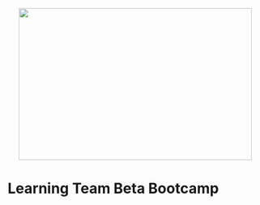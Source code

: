 
<p align="center">
  <img width="460" height="300" src="https://github.com/yemikifouly/Bootcamps/blob/master/images/om_logo.png/460/300">
</p>

# Learning Team Beta Bootcamp
